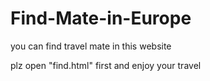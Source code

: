 # Find-Mate-in-Europe
you can find travel mate in this website

plz open "find.html" first and enjoy your travel
